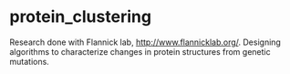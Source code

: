 # protein_clustering

Research done with Flannick lab, http://www.flannicklab.org/.  Designing algorithms to characterize changes in protein structures from genetic mutations.
